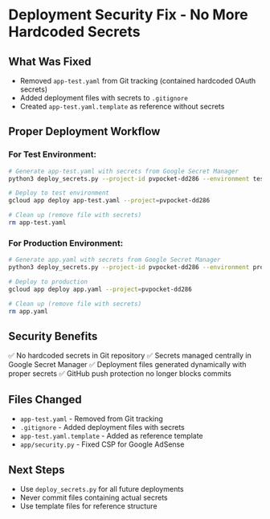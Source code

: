 # Deployment Security Fix - No More Hardcoded Secrets

## What Was Fixed
- Removed `app-test.yaml` from Git tracking (contained hardcoded OAuth secrets)
- Added deployment files with secrets to `.gitignore`
- Created `app-test.yaml.template` as reference without secrets

## Proper Deployment Workflow

### For Test Environment:
```bash
# Generate app-test.yaml with secrets from Google Secret Manager
python3 deploy_secrets.py --project-id pvpocket-dd286 --environment test

# Deploy to test environment  
gcloud app deploy app-test.yaml --project=pvpocket-dd286

# Clean up (remove file with secrets)
rm app-test.yaml
```

### For Production Environment:
```bash
# Generate app.yaml with secrets from Google Secret Manager
python3 deploy_secrets.py --project-id pvpocket-dd286 --environment production

# Deploy to production
gcloud app deploy app.yaml --project=pvpocket-dd286

# Clean up (remove file with secrets)
rm app.yaml
```

## Security Benefits
✅ No hardcoded secrets in Git repository
✅ Secrets managed centrally in Google Secret Manager
✅ Deployment files generated dynamically with proper secrets
✅ GitHub push protection no longer blocks commits

## Files Changed
- `app-test.yaml` - Removed from Git tracking
- `.gitignore` - Added deployment files with secrets  
- `app-test.yaml.template` - Added as reference template
- `app/security.py` - Fixed CSP for Google AdSense

## Next Steps
- Use `deploy_secrets.py` for all future deployments
- Never commit files containing actual secrets
- Use template files for reference structure